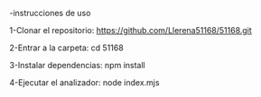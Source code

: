  -instrucciones de uso

1-Clonar el repositorio: https://github.com/Llerena51168/51168.git

2-Entrar a la carpeta: cd 51168

3-Instalar dependencias: npm install

4-Ejecutar el analizador: node index.mjs